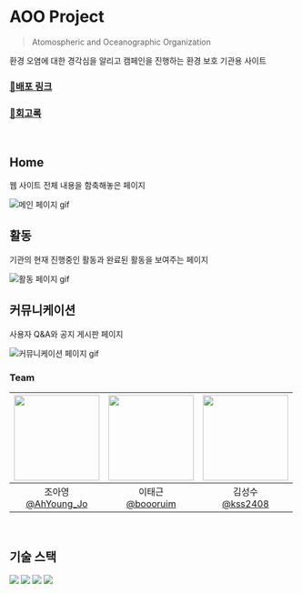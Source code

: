 # AOO Project

> Atomospheric and Oceanographic Organization

환경 오염에 대한 경각심을 알리고 캠페인을 진행하는 환경 보호 기관용 사이트

### [🔗배포 링크](https://aoo-team3-project1.netlify.app/html/business/business02.html)
### [🔗회고록](https://velog.io/@double29/%EC%B2%AB-%ED%98%91%EC%97%85-%ED%94%84%EB%A1%9C%EC%A0%9D%ED%8A%B8-%ED%9A%8C%EA%B3%A0%EC%99%80-%EC%95%9E%EC%9C%BC%EB%A1%9C%EC%9D%98-%EB%B0%A9%ED%96%A5)


<br/>

## Home
웹 사이트 전체 내용을 함축해놓은 페이지

![메인 페이지 gif](https://github.com/AhYoungJo/AOO_PROJECT_TEAM3/assets/125351416/12319ee5-8ee9-467e-a0cb-ee9203374d0e)

## 활동
기관의 현재 진행중인 활동과 완료된 활동을 보여주는 페이지

![활동 페이지 gif](https://github.com/AhYoungJo/AOO_PROJECT_TEAM3/assets/125351416/2df9569c-07a6-4066-b4cd-0f2ec75af1bd)

## 커뮤니케이션
사용자 Q&A와 공지 게시판 페이지

![커뮤니케이션 페이지 gif](https://github.com/AhYoungJo/AOO_PROJECT_TEAM3/assets/125351416/4f2aa946-186f-4ae4-9d95-55fde694c604)

### Team
|<img src="https://avatars.githubusercontent.com/u/125351416?v=4" width="150" height="150"/>|<img src="https://avatars.githubusercontent.com/u/55341535?v=4" width="150" height="150"/>|<img src="https://avatars.githubusercontent.com/u/154851932?v=4" width="150" height="150"/>|
|:-:|:-:|:-:|
|조아영<br/>[@AhYoung_Jo](https://github.com/AhYoungJo)|이태근<br/>[@boooruim](https://github.com/boooruim)|김성수<br/>[@kss2408](https://github.com/kss2408)|


<br/>


## 기술 스택

  <img src="https://img.shields.io/badge/html5-E34F26?style=for-the-badge&logo=html5&logoColor=white"> 
  <img src="https://img.shields.io/badge/css-1572B6?style=for-the-badge&logo=css3&logoColor=white"> 
  <img src="https://img.shields.io/badge/javascript-F7DF1E?style=for-the-badge&logo=javascript&logoColor=black"> 
  <img src="https://img.shields.io/badge/jquery-0769AD?style=for-the-badge&logo=jquery&logoColor=white">

